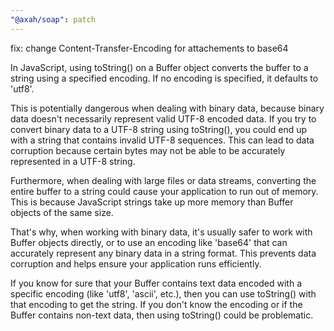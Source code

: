 ```yaml
---
"@axah/soap": patch
---
```


fix: change Content-Transfer-Encoding for attachements to base64


In JavaScript, using toString() on a Buffer object converts the buffer to a string using a specified encoding. If no encoding is specified, it defaults to 'utf8'.

This is potentially dangerous when dealing with binary data, because binary data doesn't necessarily represent valid UTF-8 encoded data. If you try to convert binary data to a UTF-8 string using toString(), you could end up with a string that contains invalid UTF-8 sequences. This can lead to data corruption because certain bytes may not be able to be accurately represented in a UTF-8 string.

Furthermore, when dealing with large files or data streams, converting the entire buffer to a string could cause your application to run out of memory. This is because JavaScript strings take up more memory than Buffer objects of the same size.

That's why, when working with binary data, it's usually safer to work with Buffer objects directly, or to use an encoding like 'base64' that can accurately represent any binary data in a string format. This prevents data corruption and helps ensure your application runs efficiently.

If you know for sure that your Buffer contains text data encoded with a specific encoding (like 'utf8', 'ascii', etc.), then you can use toString() with that encoding to get the string. If you don't know the encoding or if the Buffer contains non-text data, then using toString() could be problematic.
